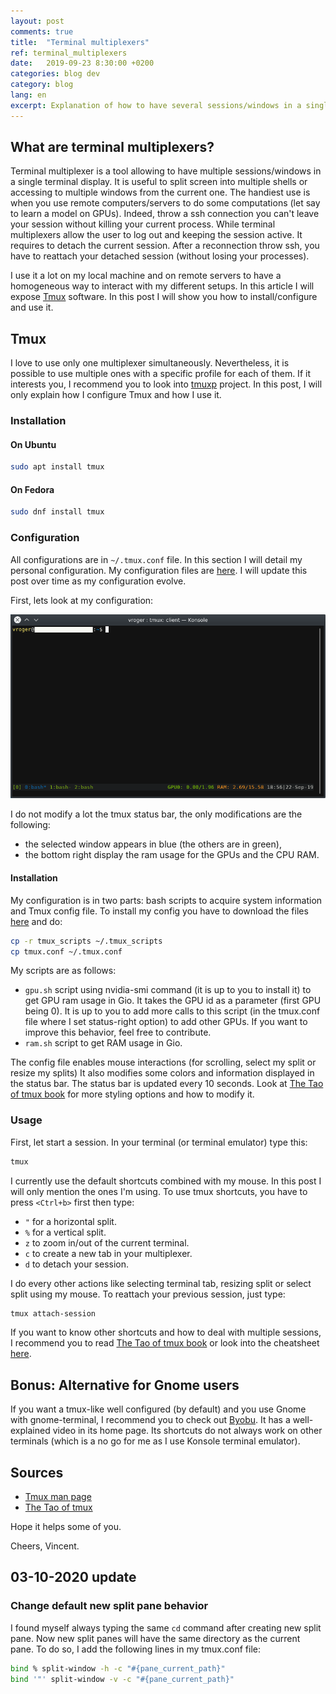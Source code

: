 ```yaml
---
layout: post
comments: true
title:  "Terminal multiplexers"
ref: terminal_multiplexers
date:   2019-09-23 8:30:00 +0200
categories: blog dev
category: blog
lang: en
excerpt: Explanation of how to have several sessions/windows in a single terminal!
---
```


## What are terminal multiplexers?

Terminal multiplexer is a tool allowing to have multiple sessions/windows in a single terminal display.
It is useful to split screen into multiple shells or accessing to multiple windows from the current one.
The handiest use is when you use remote computers/servers to do some computations (let say to learn a model on GPUs).
Indeed, throw a ssh connection you can't leave your session without killing your current process.
While terminal multiplexers allow the user to log out and keeping the session active.
It requires to detach the current session.
After a reconnection throw ssh, you have to reattach your detached session (without losing your processes).

I use it a lot on my local machine and on remote servers to have a homogeneous way to interact with my different setups.
In this article I will expose [Tmux](https://github.com/tmux/tmux/wiki) software.
In this post I will show you how to install/configure and use it.

## Tmux

I love to use only one multiplexer simultaneously.
Nevertheless, it is possible to use multiple ones with a specific profile for each of them.
If it interests you, I recommend you to look into [tmuxp](https://tmuxp.readthedocs.io/en/latest/) project.
In this post, I will only explain how I configure Tmux and how I use it.

### Installation

#### On Ubuntu

```bash
sudo apt install tmux
```

#### On Fedora

```bash
sudo dnf install tmux
```

### Configuration

All configurations are in `~/.tmux.conf` file.
In this section I will detail my personal configuration.
My configuration files are [here](https://github.com/vroger11/vroger11-configs/tree/master/tmux).
I will update this post over time as my configuration evolve.

First, lets look at my configuration:

![alt text](/assets/images/tmux-example.png)

I do not modify a lot the tmux status bar, the only modifications are the following:

- the selected window appears in blue (the others are in green),
- the bottom right display the ram usage for the GPUs and the CPU RAM.

#### Installation

My configuration is in two parts: bash scripts to acquire system information and Tmux config file.
To install my config you have to download the files [here](https://github.com/vroger11/vroger11-configs/tree/master/tmux) and do:

```bash
cp -r tmux_scripts ~/.tmux_scripts
cp tmux.conf ~/.tmux.conf
```

My scripts are as follows:

- `gpu.sh` script using nvidia-smi command (it is up to you to install it) to get GPU ram usage in Gio. It takes the GPU id as a parameter (first GPU being 0). It is up to you to add more calls to this script (in the tmux.conf file where I set status-right option) to add other GPUs. If you want to improve this behavior, feel free to contribute.
- `ram.sh` script to get RAM usage in Gio.

The config file enables mouse interactions (for scrolling, select my split or resize my splits)
It also modifies some colors and information displayed in the status bar.
The status bar is updated every 10 seconds.
Look at [The Tao of tmux book](https://leanpub.com/the-tao-of-tmux/read#status-bar) for more styling options and how to modify it.

### Usage

First, let start a session.
In your terminal (or terminal emulator) type this:

```bash
tmux
```

I currently use the default shortcuts combined with my mouse.
In this post I will only mention the ones I'm using.
To use tmux shortcuts, you have to press `<Ctrl+b>` first then type:

- `"` for a horizontal split.
- `%` for a vertical split.
- `z` to zoom in/out of the current terminal.
- `c` to create a new tab in your multiplexer.
- `d` to detach your session.

I do every other actions like selecting terminal tab, resizing split or select split using my mouse.
To reattach your previous session, just type:

```bash
tmux attach-session
```

If you want to know other shortcuts and how to deal with multiple sessions, I recommend you to read [The Tao of tmux book](https://leanpub.com/the-tao-of-tmux) or look into the cheatsheet [here](https://tmuxcheatsheet.com).

## Bonus: Alternative for Gnome users

If you want a tmux-like well configured (by default) and you use Gnome with gnome-terminal, I recommend you to check out [Byobu](https://www.byobu.org/).
It has a well-explained video in its home page.
Its shortcuts do not always work on other terminals (which is a no go for me as I use Konsole terminal emulator).

## Sources

- [Tmux man page](https://man.openbsd.org/OpenBSD-current/man1/tmux.1)
- [The Tao of tmux](https://leanpub.com/the-tao-of-tmux)

Hope it helps some of you.

Cheers, Vincent.

## 03-10-2020 update

### Change default new split pane behavior

I found myself always typing the same `cd` command after creating new split pane.
Now new split panes will have the same directory as the current pane.
To do so, I add the following lines in my tmux.conf file:

```bash
bind % split-window -h -c "#{pane_current_path}"
bind '"' split-window -v -c "#{pane_current_path}"
```
